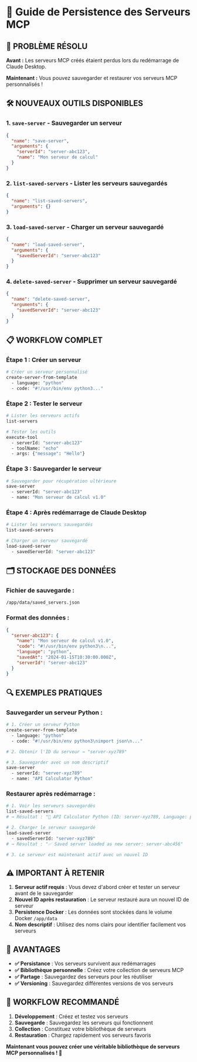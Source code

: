 # 🔧 Guide de Persistence des Serveurs MCP

## 🎯 **PROBLÈME RÉSOLU**

**Avant :** Les serveurs MCP créés étaient perdus lors du redémarrage de Claude Desktop.

**Maintenant :** Vous pouvez sauvegarder et restaurer vos serveurs MCP personnalisés !

## 🛠️ **NOUVEAUX OUTILS DISPONIBLES**

### 1. **`save-server`** - Sauvegarder un serveur
```json
{
  "name": "save-server",
  "arguments": {
    "serverId": "server-abc123",
    "name": "Mon serveur de calcul"
  }
}
```

### 2. **`list-saved-servers`** - Lister les serveurs sauvegardés
```json
{
  "name": "list-saved-servers",
  "arguments": {}
}
```

### 3. **`load-saved-server`** - Charger un serveur sauvegardé
```json
{
  "name": "load-saved-server", 
  "arguments": {
    "savedServerId": "server-abc123"
  }
}
```

### 4. **`delete-saved-server`** - Supprimer un serveur sauvegardé
```json
{
  "name": "delete-saved-server",
  "arguments": {
    "savedServerId": "server-abc123"
  }
}
```

## 📋 **WORKFLOW COMPLET**

### **Étape 1 : Créer un serveur**
```bash
# Créer un serveur personnalisé
create-server-from-template
  - language: "python"
  - code: "#!/usr/bin/env python3..."
```

### **Étape 2 : Tester le serveur**
```bash
# Lister les serveurs actifs
list-servers

# Tester les outils
execute-tool
  - serverId: "server-abc123"
  - toolName: "echo"
  - args: {"message": "Hello"}
```

### **Étape 3 : Sauvegarder le serveur**
```bash
# Sauvegarder pour récupération ultérieure
save-server
  - serverId: "server-abc123"
  - name: "Mon serveur de calcul v1.0"
```

### **Étape 4 : Après redémarrage de Claude Desktop**
```bash
# Lister les serveurs sauvegardés
list-saved-servers

# Charger un serveur sauvegardé
load-saved-server
  - savedServerId: "server-abc123"
```

## 🗂️ **STOCKAGE DES DONNÉES**

### **Fichier de sauvegarde :**
```bash
/app/data/saved_servers.json
```

### **Format des données :**
```json
{
  "server-abc123": {
    "name": "Mon serveur de calcul v1.0",
    "code": "#!/usr/bin/env python3\n...",
    "language": "python",
    "savedAt": "2024-01-15T10:30:00.000Z",
    "serverId": "server-abc123"
  }
}
```

## 🔍 **EXEMPLES PRATIQUES**

### **Sauvegarder un serveur Python :**
```bash
# 1. Créer un serveur Python
create-server-from-template
  - language: "python"
  - code: "#!/usr/bin/env python3\nimport json\n..."

# 2. Obtenir l'ID du serveur → "server-xyz789"

# 3. Sauvegarder avec un nom descriptif
save-server
  - serverId: "server-xyz789"
  - name: "API Calculator Python"
```

### **Restaurer après redémarrage :**
```bash
# 1. Voir les serveurs sauvegardés
list-saved-servers
# → Résultat : "📄 API Calculator Python (ID: server-xyz789, Language: python, Saved: 2024-01-15T10:30:00.000Z)"

# 2. Charger le serveur sauvegardé
load-saved-server
  - savedServerId: "server-xyz789"
# → Résultat : "✅ Saved server loaded as new server: server-abc456"

# 3. Le serveur est maintenant actif avec un nouvel ID
```

## ⚠️ **IMPORTANT À RETENIR**

1. **Serveur actif requis** : Vous devez d'abord créer et tester un serveur avant de le sauvegarder
2. **Nouvel ID après restauration** : Le serveur restauré aura un nouvel ID de serveur
3. **Persistence Docker** : Les données sont stockées dans le volume Docker `/app/data`
4. **Nom descriptif** : Utilisez des noms clairs pour identifier facilement vos serveurs

## 🎉 **AVANTAGES**

- **✅ Persistance** : Vos serveurs survivent aux redémarrages
- **✅ Bibliothèque personnelle** : Créez votre collection de serveurs MCP
- **✅ Partage** : Sauvegardez des serveurs pour les réutiliser
- **✅ Versioning** : Sauvegardez différentes versions de vos serveurs

## 🚀 **WORKFLOW RECOMMANDÉ**

1. **Développement** : Créez et testez vos serveurs
2. **Sauvegarde** : Sauvegardez les serveurs qui fonctionnent
3. **Collection** : Constituez votre bibliothèque de serveurs
4. **Restauration** : Chargez rapidement vos serveurs favoris

**Maintenant vous pouvez créer une véritable bibliothèque de serveurs MCP personnalisés ! 🎯**

